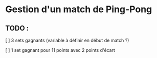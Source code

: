 # Gestion d'un match de Ping-Pong


## TODO :

[ ] 3 sets gagnants (variable à définir en début de match ?)

[ ] 1 set gagnant pour 11 points avec 2 points d'écart
